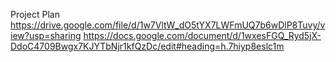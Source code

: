 Project Plan
https://drive.google.com/file/d/1w7VltW_dO5tYX7LWFmUQ7b6wDlP8Tuvy/view?usp=sharing
https://docs.google.com/document/d/1wxesFGQ_Ryd5jX-DdoC4709Bwgx7KJYTbNjr1kfQzDc/edit#heading=h.7hiyp8eslc1m
